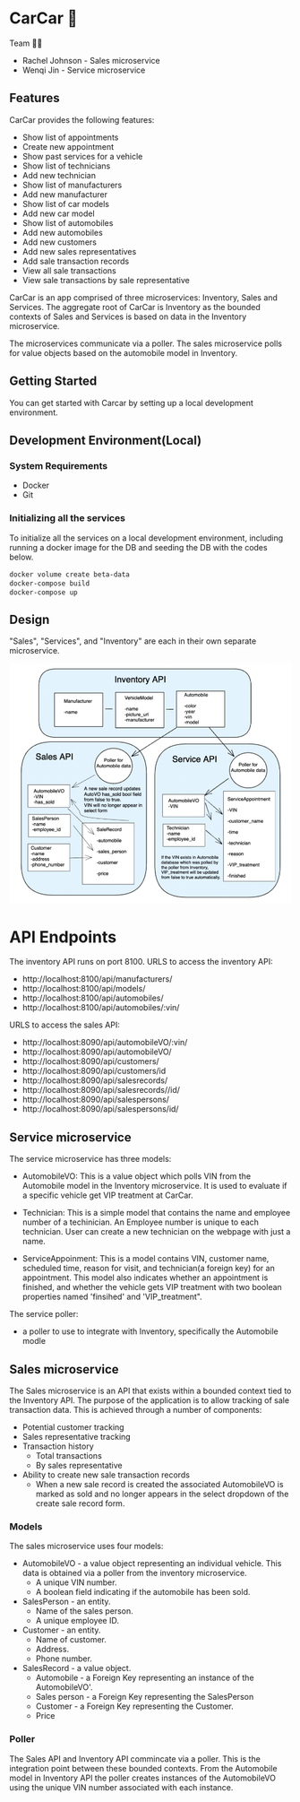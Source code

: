 # CarCar 🚗

Team 👩‍💻

* Rachel Johnson - Sales microservice
* Wenqi Jin - Service microservice

## Features
CarCar provides the following features:
- Show list of appointments
- Create new appointment
- Show past services for a vehicle
- Show list of technicians
- Add new technician
- Show list of manufacturers
- Add new manufacturer
- Show list of car models
- Add new car model
- Show list of automobiles
- Add new automobiles
- Add new customers
- Add new sales representatives
- Add sale transaction records
- View all sale transactions
- View sale transactions by sale representative

CarCar is an app comprised of three microservices: Inventory, Sales and Services. The aggregate root of CarCar is Inventory as the bounded contexts of Sales and Services is based on data in the Inventory microservice. 

The microservices communicate via a poller. The sales microservice polls for value objects based on the automobile model in Inventory. 

## Getting Started
You can get started with Carcar by setting up a local development environment.

## Development Environment(Local)


### System Requirements
- Docker
- Git

### Initializing all the services
To initialize all the services on a local development environment, including running a docker image for the DB and seeding the DB with the codes below.
```
docker volume create beta-data
docker-compose build
docker-compose up
```

## Design
"Sales", "Services", and "Inventory" are each in their own separate microservice. 

![Diagram of CarCar](/CarCar%20Diagram.png)

# API Endpoints
The inventory API runs on port 8100. 
URLS to access the inventory API:
- http://localhost:8100/api/manufacturers/
- http://localhost:8100/api/models/
- http://localhost:8100/api/automobiles/
- http://localhost:8100/api/automobiles/:vin/

URLS to access the sales API:
- http://localhost:8090/api/automobileVO/:vin/
- http://localhost:8090/api/automobileVO/
- http://localhost:8090/api/customers/
- http://localhost:8090/api/customers/id
- http://localhost:8090/api/salesrecords/
- http://localhost:8090/api/salesrecords//id/
- http://localhost:8090/api/salespersons/
- http://localhost:8090/api/salespersons/id/

## Service microservice

The service microservice has three models:
- AutomobileVO:
This is a value object which polls VIN from the Automobile model in the Inventory microservice. It is used to evaluate if a specific vehicle get VIP treatment at CarCar.

- Technician:
This is a simple model that contains the name and employee number of a techinician. An Employee number is unique to each technician. User can create a new technician on the webpage with just a name.

- ServiceAppoinment:
This is a model contains VIN, customer name, scheduled time, reason for visit, and technician(a foreign key) for an appointment. This model also indicates whether an appointment is finished, and whether the vehicle gets VIP treatment with two boolean properties named 'finsihed' and 'VIP_treatment".


The service poller:
- a poller to use to integrate with Inventory, specifically the Automobile modle

## Sales microservice

The Sales microservice is an API that exists within a bounded context tied to the Inventory API. The purpose of the application is to allow tracking of sale transaction data. This is achieved through a number of components: 
* Potential customer tracking
* Sales representative tracking
* Transaction history 
    * Total transactions
    * By sales representative
* Ability to create new sale transaction records
    * When a new sale record is created the associated AutomobileVO is marked as sold and no longer appears in the select dropdown of the create sale record form.

### Models
The sales microservice uses four models:
* AutomobileVO - a value object representing an individual vehicle. This data is obtained via a poller from the inventory microservice. 
    * A unique VIN number.
    * A boolean field indicating if the automobile has been sold.
* SalesPerson - an entity.
    * Name of the sales person. 
    * A unique employee ID.
* Customer - an entity.
    * Name of customer.
    * Address.
    * Phone number. 
* SalesRecord - a value object. 
    * Automobile - a Foreign Key representing an instance of the AutomobileVO'.
    * Sales person - a Foreign Key representing the SalesPerson
    * Customer - a Foreign Key representing the Customer. 
    * Price
 
 ### Poller
The Sales API and Inventory API commincate via a poller. This is the integration point between these bounded contexts. From the Automobile model in Inventory API the poller creates instances of the AutomobileVO using the unique VIN number associated with each instance. 
 
